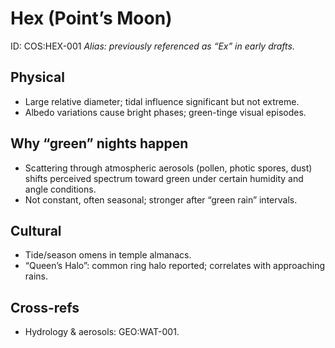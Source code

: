 # Hex (Point’s Moon)
ID: COS:HEX-001
_Alias: previously referenced as “Ex” in early drafts._

## Physical
- Large relative diameter; tidal influence significant but not extreme.
- Albedo variations cause bright phases; green-tinge visual episodes.

## Why “green” nights happen
- Scattering through atmospheric aerosols (pollen, photic spores, dust) shifts perceived spectrum toward green under certain humidity and angle conditions.
- Not constant, often seasonal; stronger after “green rain” intervals.

## Cultural
- Tide/season omens in temple almanacs.
- “Queen’s Halo”: common ring halo reported; correlates with approaching rains.

## Cross-refs
- Hydrology & aerosols: GEO:WAT-001.
